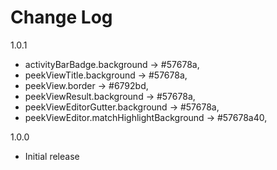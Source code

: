 # Change Log

1.0.1
- activityBarBadge.background -> #57678a,
- peekViewTitle.background -> #57678a,
- peekView.border -> #6792bd,
- peekViewResult.background -> #57678a,
- peekViewEditorGutter.background -> #57678a,
- peekViewEditor.matchHighlightBackground -> #57678a40,


1.0.0
- Initial release
